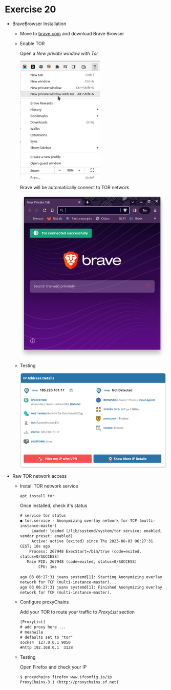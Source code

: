 # Exercise 20
  
  - BraveBrowser Installation
  
    - Move to [brave.com](https://brave.com/es/) and download Brave Browser
    
    - Enable TOR

      Open a *New private window with Tor*
      
      <img src="https://raw.githubusercontent.com/LoloGRK/TeelTechCyberSecurity/main/exercises_020/images/Tor_001.png" width="250">
      
      Brave will be automatically connect to TOR network
      
      <img src="https://raw.githubusercontent.com/LoloGRK/TeelTechCyberSecurity/main/exercises_020/images/Tor_002.png" width="450">
  
    - Testing

      <img src="https://raw.githubusercontent.com/LoloGRK/TeelTechCyberSecurity/main/exercises_020/images/Tor_003.png" width="600">
      
  - Raw TOR network access
  
    - Install TOR network service
      
      ```
      apt install tor
      ```
      
      Once installed, check it's status
      
      ```
      # service tor status
      ● tor.service - Anonymizing overlay network for TCP (multi-instance-master)
           Loaded: loaded (/lib/systemd/system/tor.service; enabled; vendor preset: enabled)
           Active: active (exited) since Thu 2023-08-03 06:27:31 CEST; 10s ago
          Process: 267948 ExecStart=/bin/true (code=exited, status=0/SUCCESS)
         Main PID: 267948 (code=exited, status=0/SUCCESS)
              CPU: 1ms
      
      ago 03 06:27:31 juans systemd[1]: Starting Anonymizing overlay network for TCP (multi-instance-master)...
      ago 03 06:27:31 juans systemd[1]: Finished Anonymizing overlay network for TCP (multi-instance-master).
      ```
    
    - Configure proxyChains
    
      Add your TOR to route your traffic to *ProxyList* section
      
      ```
      [ProxyList]
      # add proxy here ...
      # meanwile
      # defaults set to "tor"
      socks4  127.0.0.1 9050
      #http 192.168.0.1  3128
      ```
    
    - Testing
    
      Open Firefox and check your IP
    
      ```
      $ proxychains firefox www.ifconfig.io/ip
      ProxyChains-3.1 (http://proxychains.sf.net)
      ```
